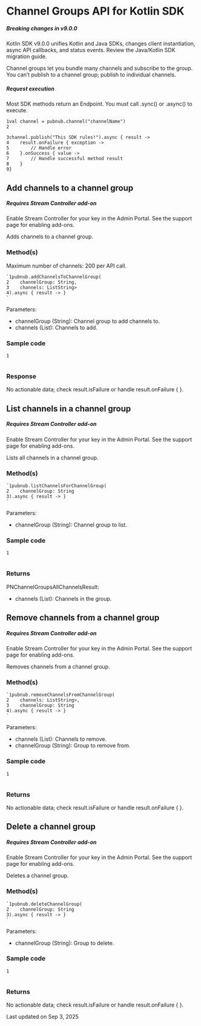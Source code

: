 # Channel Groups API for Kotlin SDK

##### Breaking changes in v9.0.0
Kotlin SDK v9.0.0 unifies Kotlin and Java SDKs, changes client instantiation, async API callbacks, and status events. Review the Java/Kotlin SDK migration guide.

Channel groups let you bundle many channels and subscribe to the group. You can’t publish to a channel group; publish to individual channels.

##### Request execution
Most SDK methods return an Endpoint. You must call .sync() or .async() to execute.

```
1val channel = pubnub.channel("channelName")  
2
  
3channel.publish("This SDK rules!").async { result ->  
4    result.onFailure { exception ->  
5        // Handle error  
6    }.onSuccess { value ->  
7        // Handle successful method result  
8    }  
9}  
```

## Add channels to a channel group

##### Requires Stream Controller add-on
Enable Stream Controller for your key in the Admin Portal. See the support page for enabling add-ons.

Adds channels to a channel group.

### Method(s)

Maximum number of channels: 200 per API call.

```
`1pubnub.addChannelsToChannelGroup(  
2    channelGroup: String,  
3    channels: ListString>  
4).async { result -> }  
`
```

Parameters:
- channelGroup (String): Channel group to add channels to.
- channels (List<String>): Channels to add.

### Sample code

```
1
  

```

### Response
No actionable data; check result.isFailure or handle result.onFailure { }.

## List channels in a channel group

##### Requires Stream Controller add-on
Enable Stream Controller for your key in the Admin Portal. See the support page for enabling add-ons.

Lists all channels in a channel group.

### Method(s)

```
`1pubnub.listChannelsForChannelGroup(  
2    channelGroup: String  
3).async { result -> }  
`
```

Parameters:
- channelGroup (String): Channel group to list.

### Sample code

```
1
  

```

### Returns
PNChannelGroupsAllChannelsResult:
- channels (List<String>): Channels in the group.

## Remove channels from a channel group

##### Requires Stream Controller add-on
Enable Stream Controller for your key in the Admin Portal. See the support page for enabling add-ons.

Removes channels from a channel group.

### Method(s)

```
`1pubnub.removeChannelsFromChannelGroup(  
2    channels: ListString>,  
3    channelGroup: String  
4).async { result -> }  
`
```

Parameters:
- channels (List<String>): Channels to remove.
- channelGroup (String): Group to remove from.

### Sample code

```
1
  

```

### Returns
No actionable data; check result.isFailure or handle result.onFailure { }.

## Delete a channel group

##### Requires Stream Controller add-on
Enable Stream Controller for your key in the Admin Portal. See the support page for enabling add-ons.

Deletes a channel group.

### Method(s)

```
`1pubnub.deleteChannelGroup(  
2    channelGroup: String  
3).async { result -> }  
`
```

Parameters:
- channelGroup (String): Group to delete.

### Sample code

```
1
  

```

### Returns
No actionable data; check result.isFailure or handle result.onFailure { }.

Last updated on Sep 3, 2025